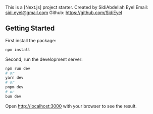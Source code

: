 This is a [Next.js] project starter.
Created by SidiAbdellah Eyel
Email: sidi.eyel@gmail.com
Github: https://github.com/SidiEyel
## Getting Started

First install the package:
```bash
npm install
```

Second, run the development server:

```bash
npm run dev
# or
yarn dev
# or
pnpm dev
# or
bun dev
```

Open [http://localhost:3000](http://localhost:3000) with your browser to see the result.
